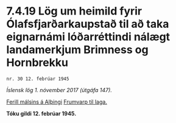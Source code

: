 # 7.4.19 Lög um heimild fyrir Ólafsfjarðarkaupstað til að taka eignarnámi lóðarréttindi nálægt landamerkjum Brimness og Hornbrekku

`nr. 30 12. febrúar 1945`

_Íslensk lög 1. nóvember 2017 (útgáfa 147)._

[Ferill málsins á Alþingi](https://www.althingi.is/thingstorf/thingmalalistar-eftir-thingum/ferill/?ltg=63&mnr=207)
[Frumvarp til laga.](https://www.althingi.is/altext/63/s/pdf/0594.pdf)

**Tóku gildi 12. febrúar 1945.**

